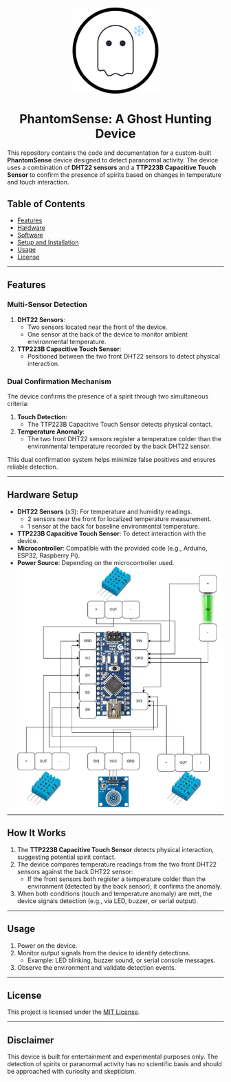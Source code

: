 <p align="center">
  <img src="logo.png" alt="Project Logo" width="200"/>
</p>

<h1 align="center">PhantomSense: A Ghost Hunting Device</h1>

This repository contains the code and documentation for a custom-built **PhantomSense** device designed to detect paranormal activity. The device uses a combination of **DHT22 sensors** and a **TTP223B Capacitive Touch Sensor** to confirm the presence of spirits based on changes in temperature and touch interaction.

## Table of Contents
- [Features](#features)
- [Hardware](#hardware)
- [Software](#software)
- [Setup and Installation](#setup-and-installation)
- [Usage](#usage)
- [License](#license)

---

## Features

### Multi-Sensor Detection
1. **DHT22 Sensors**:
   - Two sensors located near the front of the device.
   - One sensor at the back of the device to monitor ambient environmental temperature.
2. **TTP223B Capacitive Touch Sensor**:
   - Positioned between the two front DHT22 sensors to detect physical interaction.

### Dual Confirmation Mechanism
The device confirms the presence of a spirit through two simultaneous criteria:
1. **Touch Detection**:
   - The TTP223B Capacitive Touch Sensor detects physical contact.
2. **Temperature Anomaly**:
   - The two front DHT22 sensors register a temperature colder than the environmental temperature recorded by the back DHT22 sensor.

This dual confirmation system helps minimize false positives and ensures reliable detection.

---

## Hardware Setup
- **DHT22 Sensors** (x3): For temperature and humidity readings.
  - 2 sensors near the front for localized temperature measurement.
  - 1 sensor at the back for baseline environmental temperature.
- **TTP223B Capacitive Touch Sensor**: To detect interaction with the device.
- **Microcontroller**: Compatible with the provided code (e.g., Arduino, ESP32, Raspberry Pi).
- **Power Source**: Depending on the microcontroller used.
![alt text](https://github.com/MBarc/Ghost-Hunting-PhantomSense/blob/main/PhantomSenseDiagram.png)
---

## How It Works
1. The **TTP223B Capacitive Touch Sensor** detects physical interaction, suggesting potential spirit contact.
2. The device compares temperature readings from the two front DHT22 sensors against the back DHT22 sensor:
   - If the front sensors both register a temperature colder than the environment (detected by the back sensor), it confirms the anomaly.
3. When both conditions (touch and temperature anomaly) are met, the device signals detection (e.g., via LED, buzzer, or serial output).

---

## Usage
1. Power on the device.
2. Monitor output signals from the device to identify detections.
   - Example: LED blinking, buzzer sound, or serial console messages.
3. Observe the environment and validate detection events.

---

## License
This project is licensed under the [MIT License](LICENSE).

---

## Disclaimer
This device is built for entertainment and experimental purposes only. The detection of spirits or paranormal activity has no scientific basis and should be approached with curiosity and skepticism.
